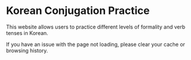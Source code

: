 <h1>Korean Conjugation Practice</h1>
<p>This website allows users to practice different levels of formality and verb tenses in Korean.</p>

If you have an issue with the page not loading, please clear your cache or browsing history.
